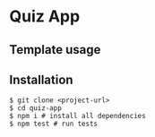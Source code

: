 # Quiz App

## Template usage

## Installation

```shell
$ git clone <project-url>
$ cd quiz-app
$ npm i # install all dependencies
$ npm test # run tests
```
